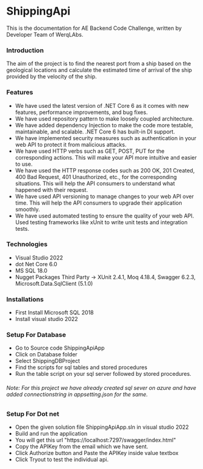 # ShippingApi

 This is the documentation for AE Backend Code Challenge, written by Developer Team of WerqLAbs.

### Introduction
The aim of the project is to find the nearest port from a ship based on the geological locations and calculate the estimated time of arrival of the ship provided by the velocity of the ship.

### Features
- We have used the latest version of .NET Core 6 as it comes with new features, performance improvements, and bug fixes.
- We have used repository pattern to make loosely coupled architecture.
- We have added dependency Injection to make the code more testable, maintainable, and scalable. .NET Core 6 has built-in DI support.
- We have implemented security measures such as authentication in your web API to protect it from malicious attacks. 
- We have used HTTP verbs such as GET, POST, PUT for the corresponding actions. This will make your API more intuitive and easier to use.
- We have used the HTTP response codes such as 200 OK, 201 Created, 400 Bad Request, 401 Unauthorized, etc., for the corresponding situations. This will help the API   consumers to understand what happened with their request.
- We have used  API versioning to manage changes to your web API over time. This will help the API consumers to upgrade their application smoothly.
- We have used automated testing to ensure the quality of your web API. Used testing frameworks like xUnit to write unit tests and integration tests.

### Technologies
- Visual Studio 2022
- dot Net Core 6.0
- MS SQL 18.0
- Nugget Packages Third Party -> XUnit 2.4.1, Moq 4.18.4, Swagger 6.2.3, Microsoft.Data.SqlClient (5.1.0)

### Installations
- First Install Microsoft SQL 2018
- Install visual studio 2022

### Setup For Database
- Go to Source code ShippingApiApp
- Click on Database folder
- Select ShippingDBProject
- Find the scripts for sql tables and stored procedures
- Run the table script on your sql server followed by stored procedures. 

###### Note: For this project we have already created sql sever on azure and have added connectionstring in appsetting.json for the same.

### Setup For Dot net
- Open the given solution file ShippingApiApp.sln in visual studio 2022
- Build and run the application
- You will get this url "https://localhost:7297/swagger/index.html"
- Copy the  APIKey from the email which we have sent. 
- Click Authorize button and Paste the APIKey inside value textbox 
- Click Tryout to test the individual api.



